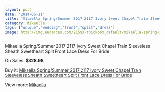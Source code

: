 ```yaml
---
layout: post
date: '2018-06-11'
title: "Mikaella Spring/Summer 2017 2117 Ivory Sweet Chapel Train Sleeveless Sheath Sweetheart Split Front Lace Dress For Bride"
category: Mikaella
tags: ["unique","wedding","front","split","dress"]
image: http://img.eudances.com/21593-thickbox_default/mikaella-spring-summer-2017-2117-ivory-sweet-chapel-train-sleeveless-sheath-sweetheart-split-front-lace-dress-for-bride.jpg
---
```

Mikaella Spring/Summer 2017 2117 Ivory Sweet Chapel Train Sleeveless Sheath Sweetheart Split Front Lace Dress For Bride

On Sales: **$328.98**
<a href="https://www.eudances.com/en/mikaella/6631-mikaella-spring-summer-2017-2117-ivory-sweet-chapel-train-sleeveless-sheath-sweetheart-split-front-lace-dress-for-bride.html"><amp-img layout="responsive" width="600" height="600" src="//img.eudances.com/21593-thickbox_default/mikaella-spring-summer-2017-2117-ivory-sweet-chapel-train-sleeveless-sheath-sweetheart-split-front-lace-dress-for-bride.jpg" alt="Mikaella Spring/Summer 2017 2117 Ivory Sweet Chapel Train Sleeveless Sheath Sweetheart Split Front Lace Dress For Bride 0" /></a>
<a href="https://www.eudances.com/en/mikaella/6631-mikaella-spring-summer-2017-2117-ivory-sweet-chapel-train-sleeveless-sheath-sweetheart-split-front-lace-dress-for-bride.html"><amp-img layout="responsive" width="600" height="600" src="//img.eudances.com/21598-thickbox_default/mikaella-spring-summer-2017-2117-ivory-sweet-chapel-train-sleeveless-sheath-sweetheart-split-front-lace-dress-for-bride.jpg" alt="Mikaella Spring/Summer 2017 2117 Ivory Sweet Chapel Train Sleeveless Sheath Sweetheart Split Front Lace Dress For Bride 1" /></a>
<a href="https://www.eudances.com/en/mikaella/6631-mikaella-spring-summer-2017-2117-ivory-sweet-chapel-train-sleeveless-sheath-sweetheart-split-front-lace-dress-for-bride.html"><amp-img layout="responsive" width="600" height="600" src="//img.eudances.com/21597-thickbox_default/mikaella-spring-summer-2017-2117-ivory-sweet-chapel-train-sleeveless-sheath-sweetheart-split-front-lace-dress-for-bride.jpg" alt="Mikaella Spring/Summer 2017 2117 Ivory Sweet Chapel Train Sleeveless Sheath Sweetheart Split Front Lace Dress For Bride 2" /></a>
<a href="https://www.eudances.com/en/mikaella/6631-mikaella-spring-summer-2017-2117-ivory-sweet-chapel-train-sleeveless-sheath-sweetheart-split-front-lace-dress-for-bride.html"><amp-img layout="responsive" width="600" height="600" src="//img.eudances.com/21596-thickbox_default/mikaella-spring-summer-2017-2117-ivory-sweet-chapel-train-sleeveless-sheath-sweetheart-split-front-lace-dress-for-bride.jpg" alt="Mikaella Spring/Summer 2017 2117 Ivory Sweet Chapel Train Sleeveless Sheath Sweetheart Split Front Lace Dress For Bride 3" /></a>
<a href="https://www.eudances.com/en/mikaella/6631-mikaella-spring-summer-2017-2117-ivory-sweet-chapel-train-sleeveless-sheath-sweetheart-split-front-lace-dress-for-bride.html"><amp-img layout="responsive" width="600" height="600" src="//img.eudances.com/21595-thickbox_default/mikaella-spring-summer-2017-2117-ivory-sweet-chapel-train-sleeveless-sheath-sweetheart-split-front-lace-dress-for-bride.jpg" alt="Mikaella Spring/Summer 2017 2117 Ivory Sweet Chapel Train Sleeveless Sheath Sweetheart Split Front Lace Dress For Bride 4" /></a>
<a href="https://www.eudances.com/en/mikaella/6631-mikaella-spring-summer-2017-2117-ivory-sweet-chapel-train-sleeveless-sheath-sweetheart-split-front-lace-dress-for-bride.html"><amp-img layout="responsive" width="600" height="600" src="//img.eudances.com/21594-thickbox_default/mikaella-spring-summer-2017-2117-ivory-sweet-chapel-train-sleeveless-sheath-sweetheart-split-front-lace-dress-for-bride.jpg" alt="Mikaella Spring/Summer 2017 2117 Ivory Sweet Chapel Train Sleeveless Sheath Sweetheart Split Front Lace Dress For Bride 5" /></a>

Buy it: [Mikaella Spring/Summer 2017 2117 Ivory Sweet Chapel Train Sleeveless Sheath Sweetheart Split Front Lace Dress For Bride](https://www.eudances.com/en/mikaella/6631-mikaella-spring-summer-2017-2117-ivory-sweet-chapel-train-sleeveless-sheath-sweetheart-split-front-lace-dress-for-bride.html "Mikaella Spring/Summer 2017 2117 Ivory Sweet Chapel Train Sleeveless Sheath Sweetheart Split Front Lace Dress For Bride")

View more: [Mikaella](https://www.eudances.com/en/106-mikaella "Mikaella")